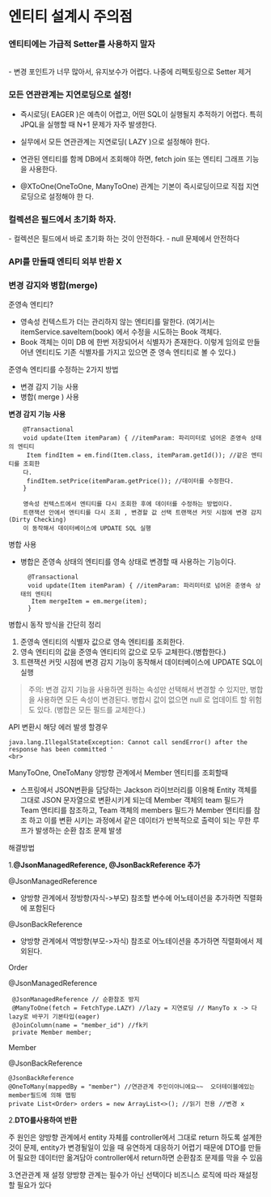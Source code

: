 # 엔티티 설계시 주의점

<h3><b>엔티티에는 가급적 Setter를 사용하지 말자</b></h3><br>
- 변경 포인트가 너무 많아서, 유지보수가 어렵다. 나중에 리펙토링으로 Setter 제거




<h3>모든 연관관계는 지연로딩으로 설정!</h3>

- 즉시로딩( EAGER )은 예측이 어렵고, 어떤 SQL이 실행될지 추적하기 어렵다. 특히 JPQL을 실행할 때 N+1 
문제가 자주 발생한다.
- 실무에서 모든 연관관계는 지연로딩( LAZY )으로 설정해야 한다.

- 연관된 엔티티를 함께 DB에서 조회해야 하면, fetch join 또는 엔티티 그래프 기능을 사용한다.
- @XToOne(OneToOne, ManyToOne) 관계는 기본이 즉시로딩이므로 직접 지연로딩으로 설정해야 한
다.


<h3>컬렉션은 필드에서 초기화 하자.</h3>
- 컬렉션은 필드에서 바로 초기화 하는 것이 안전하다.
  - null 문제에서 안전하다
  
  
<h3> API를 만들때 엔티티 외부 반환 X</h3>



<h3>변경 감지와 병합(merge)</h3>

준영속 엔티티?

- 영속성 컨텍스트가 더는 관리하지 않는 엔티티를 말한다. (여기서는 itemService.saveItem(book) 에서 수정을 시도하는 Book 객체다.<br>
- Book 객체는 이미 DB 에 한번 저장되어서 식별자가 존재한다. 이렇게 임의로 만들어낸 엔티티도 기존 식별자를 가지고 있으면 준
영속 엔티티로 볼 수 있다.)


준영속 엔티티를 수정하는 2가지 방법
- 변경 감지 기능 사용
- 병합( merge ) 사용

<b>변경 감지 기능 사용</b>

        @Transactional
        void update(Item itemParam) { //itemParam: 파리미터로 넘어온 준영속 상태의 엔티티
         Item findItem = em.find(Item.class, itemParam.getId()); //같은 엔티티를 조회한
        다.
         findItem.setPrice(itemParam.getPrice()); //데이터를 수정한다.
        }
        
        영속성 컨텍스트에서 엔티티를 다시 조회한 후에 데이터를 수정하는 방법이다.
        트랜잭션 안에서 엔티티를 다시 조회 , 변경할 값 선택 트랜잭션 커밋 시점에 변경 감지(Dirty Checking)
        이 동작해서 데이터베이스에 UPDATE SQL 실행
        
병합 사용

- 병합은 준영속 상태의 엔티티를 영속 상태로 변경할 때 사용하는 기능이다.


        @Transactional
        void update(Item itemParam) { //itemParam: 파리미터로 넘어온 준영속 상태의 엔티티
         Item mergeItem = em.merge(item);
        }      
        
병합시 동작 방식을 간단히 정리
1. 준영속 엔티티의 식별자 값으로 영속 엔티티를 조회한다.
2. 영속 엔티티의 값을 준영속 엔티티의 값으로 모두 교체한다.(병합한다.)
3. 트랜잭션 커밋 시점에 변경 감지 기능이 동작해서 데이터베이스에 UPDATE SQL이 실행
        
> 주의: 변경 감지 기능을 사용하면 원하는 속성만 선택해서 변경할 수 있지만, 병합을 사용하면 모든 속성이
변경된다. 병합시 값이 없으면 null 로 업데이트 할 위험도 있다. (병합은 모든 필드를 교체한다.)


API 변환시 해당 에러 발생 할경우 <br>

    java.lang.IllegalStateException: Cannot call sendError() after the response has been committed '
    <br>

 ManyToOne, OneToMany 양방향 관계에서 Member 엔티티를 조회할때
- 스프링에서 JSON변환을 담당하는 Jackson 라이브러리를 이용해 Entity 객체를 그대로 JSON 문자열으로 변환시키게 되는데 Member 객체의 team 필드가 Team 엔티티를 참조하고, Team 객체의 members 필드가 Member 엔티티를 참조 하고 이를 변환 시키는 과정에서 같은 데이터가 반복적으로 출력이 되는 무한 루프가 발생하는 순환 참조 문제 발생

해결방법

1.<b>@JsonManagedReference, @JsonBackReference 추가</b>

@JsonManagedReference
- 양방향 관계에서 정방향(자식->부모) 참조할 변수에 어노테이션을 추가하면 직렬화에 포함된다

@JsonBackReference
- 양방향 관계에서 역방향(부모->자식) 참조로 어노테이션을 추가하면 직렬화에서 제외된다.


Order

 @JsonManagedReference
 
     @JsonManagedReference // 순환참조 방지
     @ManyToOne(fetch = FetchType.LAZY) //lazy = 지연로딩 // ManyTo x -> 다 lazy로 바꾸기 기본타입(eager)
     @JoinColumn(name = "member_id") //fk키
     private Member member;
 
Member 

@JsonBackReference

    @JsonBackReference
    @OneToMany(mappedBy = "member") //연관관계 주인이아니에요~~  오더테이블에있는 member필드에 의해 맵핑
    private List<Order> orders = new ArrayList<>(); //읽기 전용 //변경 x
    
    
2.<b>DTO를사용하여 반환</b>

주 원인은 양방향 관계에서 entity 자체를 controller에서 그대로 return 하도록 설계한 것이 문제, entity가 변경될일이 있을 때 유연하게 대응하기 어렵기 때문에
DTO를 만들어 필요한 데이터만 옮겨담아 controller에서 return하면 순환참조 문제를 막을 수 있음


3.연관관계 재 설정
양방향 관계는 필수가 아닌 선택이다 비즈니스 로직에 따라 재설정 할 필요가 있다


